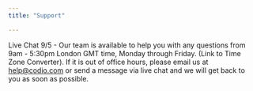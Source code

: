 ```yaml
---
title: "Support"

---
```


Live Chat 9/5 - Our team is available to help you with any questions from 9am - 5:30pm London GMT time, Monday through Friday. (Link to Time Zone Converter).  If it is out of office hours, please email us at help@codio.com or send a message via live chat and we will get back to you as soon as possible. 

